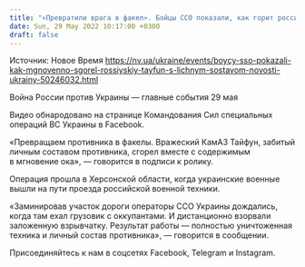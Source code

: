 ```yaml
---
title: "«Превратили врага в факел». Бойцы ССО показали, как горит российский Тайфун с личным составом — видео"
date: Sun, 29 May 2022 10:17:00 +0300
draft: false
---
```

Источник: Новое Время https://nv.ua/ukraine/events/boycy-sso-pokazali-kak-mgnovenno-sgorel-rossiyskiy-tayfun-s-lichnym-sostavom-novosti-ukrainy-50246032.html


Война России против Украины — главные события 29 мая

Видео обнародовано на странице Командования Сил специальных операций ВС Украины в Facebook.

«Превращаем противника в факелы. Вражеский КамАЗ Тайфун, забитый личным составом противника, сгорел вместе с содержимым в мгновение ока», — говорится в подписи к ролику.

Операция прошла в Херсонской области, когда украинские военные вышли на пути проезда российской военной техники.

«Заминировав участок дороги операторы ССО Украины дождались, когда там ехал грузовик с оккупантами. И дистанционно взорвали заложенную взрывчатку. Результат работы — полностью уничтоженная техника и личный состав противника», — говорится в сообщении.

Присоединяйтесь к нам в соцсетях Facebook, Telegram и Instagram.
